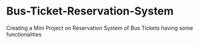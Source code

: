# Bus-Ticket-Reservation-System
Creating a Mini Project on Reservation System of Bus Tickets having some functionalities
